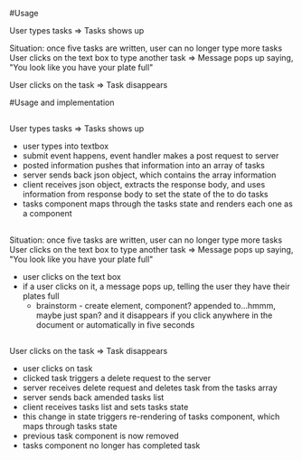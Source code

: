#Usage

User types tasks =>
Tasks shows up

Situation: once five tasks are written, user can no longer type more tasks
User clicks on the text box to type another task =>
Message pops up saying, "You look like you have your plate full"

User clicks on the task =>
Task disappears

#Usage and implementation
##
User types tasks =>
Tasks shows up
- user types into textbox
- submit event happens, event handler makes a post request to server
- posted information pushes that information into an array of tasks
- server sends back json object, which contains the array information
- client receives json object, extracts the response body, and uses information from response body to set the state of the to do tasks
- tasks component maps through the tasks state and renders each one as a component

##
Situation: once five tasks are written, user can no longer type more tasks
User clicks on the text box to type another task =>
Message pops up saying, "You look like you have your plate full"
- user clicks on the text box
- if a user clicks on it, a message pops up, telling the user they have their plates full
  - brainstorm - create element, component? appended to...hmmm, maybe just span? and it disappears if you click anywhere in the document or automatically in five seconds

##
User clicks on the task =>
Task disappears
  - user clicks on task
  - clicked task triggers a delete request to the server
  - server receives delete request and deletes task from the tasks array
  - server sends back amended tasks list
  - client receives tasks list and sets tasks state
  - this change in state triggers re-rendering of tasks component, which maps through tasks state
  - previous task component is now removed
  - tasks component no longer has completed task

